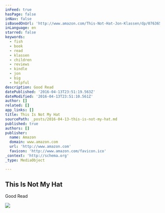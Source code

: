 ```yaml
---
inFeed: true
hasPage: false
inNav: false
isBasedOnUrl: 'http://www.amazon.com/This-Not-Hat-Jon-Klassen/dp/0763655996/ref=sr_1_1?ie=UTF8&qid=1460587925&sr=8-1&keywords=this+is+not+my+hat+by+jon+klassen'
inLanguage: en
starred: false
keywords:
  - fish
  - book
  - read
  - klassen
  - children
  - reviews
  - kindle
  - jon
  - big
  - helpful
description: Good Read
datePublished: '2016-04-13T23:51:19.563Z'
dateModified: '2016-04-13T23:51:10.561Z'
author: []
related: []
app_links: []
title: This Is Not My Hat
sourcePath: _posts/2016-04-13-this-is-not-my-hat.md
published: true
authors: []
publisher:
  name: Amazon
  domain: www.amazon.com
  url: 'http://www.amazon.com'
  favicon: 'http://www.amazon.com/favicon.ico'
_context: 'http://schema.org'
_type: MediaObject

---
```

<article style=""><h1>This Is Not My Hat</h1><p>Good Read</p><img src="https://s3-us-west-2.amazonaws.com/the-grid-img/p/4f6f902d6a59c6833677b82dc7d428bceca4b467.jpg" /></article>